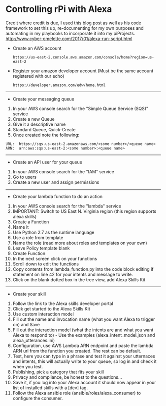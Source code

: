 # Controlling rPi with Alexa
Credit where credit is due, I used this blog post as well as his code framework to set this up, re-documenting for my own purposes and automating in my playbooks to incorporate it into my piProjects. http://www.cyber-omelette.com/2017/01/alexa-run-script.html

* Create an AWS account
  ```
  https://us-east-2.console.aws.amazon.com/console/home?region=us-east-2
  ```

* Register your amazon developer account (Must be the same account registered with our echo)

  ```
  https://developer.amazon.com/edw/home.html
  ```
---

* Create your messaging queue
1. In your AWS console search for the "Simple Queue Service (SQS)" service
2. Create a new Queue
3. Give it a descriptive name
4. Standard Queue, Quick-Create
5. Once created note the following:

  ```
  URL:	https://sqs.us-east-2.amazonaws.com/<some number>/<queue name>
  ARN:	arn:aws:sqs:us-east-2:<some number>:<queue name>
  ```

---
* Create an API user for your queue
1. In your AWS console search for the "IAM" service
2. Go to users
3. Create a new user and assign permissions

---
* Create your lambda function to do an action
1. In your AWS console search for the "lambda" service
2. IMPORTANT: Switch to US East N. Virginia region (this region supports alexa skills)
3. Create a Function
4. Name it
5. Use Python 2.7 as the runtime language
6. Use a role from template
7. Name the role (read more about roles and templates on your own)
8. Leave Policy template blank
9. Create Function
10. In the next screen click on your functions
11. Scroll down to edit the functions
12. Copy contents from lambda_function.py into the code block editing if statement on line 42 for your intents and message to write.
13. Click on the blank dotted box in the tree view, add Alexa Skills Kit

---
* Create your skill
1. Follow the link to the Alexa skills developer portal
2. Click get started to the Alexa Skills Kit
3. Use custom interaction model
4. Fill out the name and invocation name (what you want Alexa to trigger on) and Save
5. Fill out the interaction model (what the intents are and what you want Alexa to respond to) - Use the examples (alexa_intent_model.json and alexa_utterances.ini)
6. Configuration, use AWS Lambda ARN endpoint and paste the lambda ARN url from the function you created. The rest can be default.
7. Test, here you can type in a phrase and test it against your utternaces and intents, this will actually write to your queue, so log in and check it when you test.
8. Publishing, pick a category that fits your skill
9. Privacy and compliance, be honest to the questions...
10. Save it, if you log into your Alexa account it should now appear in your list of installed skills with a [dev] tag.
11. Follow the Alexa ansible role (ansible/roles/alexa_consumer) to configure the consumer.
